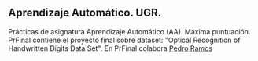 ## Aprendizaje Automático. UGR.

Prácticas de asignatura Aprendizaje Automático (AA). Máxima puntuación. PrFinal contiene el proyecto final sobre dataset: "Optical Recognition of Handwritten Digits Data Set". En PrFinal colabora [Pedro Ramos](https://github.com/pedrors99)


